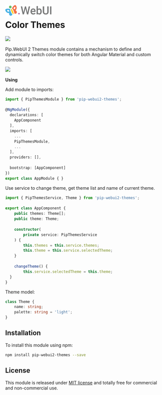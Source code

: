# <img src="https://github.com/pip-webui/pip-webui/raw/master/doc/Logo.png" alt="Pip.WebUI Logo" style="max-width:30%"> <br/> Color Themes

![](https://img.shields.io/badge/license-MIT-blue.svg)

Pip.WebUI 2 Themes module contains a mechanism to define and dynamically switch color themes for both Angular Material and custom controls.

<a href="https://github.com/pip-webui2/pip-webui2-themes/raw/master/doc/images/image.png" style="display: block;">
    <img src="https://github.com/pip-webui2/pip-webui2-themes/raw/master/doc/images/image.png"/>
</a>

**Using**

Add module to imports:
```typescript
import { PipThemesModule } from 'pip-webui2-themes';

@NgModule({
  declarations: [
    AppComponent
  ],
  imports: [
    ...
    PipThemesModule,
    ...
  ],
  providers: [],

  bootstrap: [AppComponent]
})
export class AppModule { }
```

Use service to change theme, get theme list and name of current theme.
```typescript
import { PipThemesService, Theme } from 'pip-webui2-themes';

export class AppComponent {
    public themes: Theme[];
    public theme: Theme;

    constructor(
        private service: PipThemesService
    ) {
        this.themes = this.service.themes;
        this.theme = this.service.selectedTheme;
    }

    changeTheme() {
        this.service.selectedTheme = this.theme;
  }
}
```

Theme model:
```typescript
class Theme {
    name: string;
    palette: string = 'light';
}
```

## Installation

To install this module using npm:

```bash
npm install pip-webui2-themes --save
```

## <a name="license"></a>License

This module is released under [MIT license](License) and totally free for commercial and non-commercial use.
